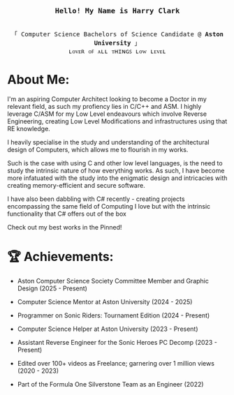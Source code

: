 <h3 align="center"><samp>Hello! My Name is <b><a rel="nofollow noopener noreferrer" target="_blank"> Harry Clark</a></b></samp></h3>
<p align="center"><br>
  <samp>
    「 Computer Science Bachelors of Science Candidate @ <b>Aston University</b> 」<br>
    ʟᴏᴠᴇʀ ᴏꜰ ᴀʟʟ ᴛʜɪɴɢꜱ ʟᴏᴡ ʟᴇᴠᴇʟ
  </samp>
</p>

# About Me:

I'm an aspiring Computer Architect looking to become a Doctor in my relevant field, as such my profiency lies in C/C++ and ASM. 
I highly leverage C/ASM for my Low Level endeavours 
which involve Reverse Engineering, creating Low Level Modifications and infrastructures using that RE knowledge.

I heavily specialise in the study and understanding of the architectural design of Computers, which allows me to flourish in my works.

Such is the case with using C and other low level languages, is the need to study the intrinsic nature of how everything works. As such, I have become more infatuated with the study into the enigmatic design and intricacies with creating memory-efficient and secure software.

I have also been dabbling with C# recently - creating projects encompassing the same field of Computing I love but with the intrinsic functionality that C# offers out of the box

Check out my best works in the Pinned!

# 🏆 Achievements:

- Aston Computer Science Society Committee Member and Graphic Design (2025 - Present)

- Computer Science Mentor at Aston University (2024 - 2025)

- Programmer on Sonic Riders: Tournament Edition (2024 - Present)

- Computer Science Helper at Aston University (2023 - Present)

- Assistant Reverse Engineer for the Sonic Heroes PC Decomp (2023 - Present)

- Edited over 100+ videos as Freelance; garnering over 1 million views (2020 - 2023)

- Part of the Formula One Silverstone Team as an Engineer (2022)
